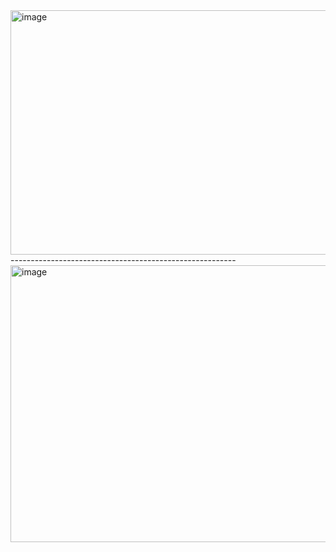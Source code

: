 <img width="811" height="391" alt="image" src="https://github.com/user-attachments/assets/833a0a93-788e-43c9-932e-2d46184e636f" />
--------------------------------------------------------
<img width="744" height="443" alt="image" src="https://github.com/user-attachments/assets/42565b19-ce02-45cb-99e8-1683060c11bb" />

